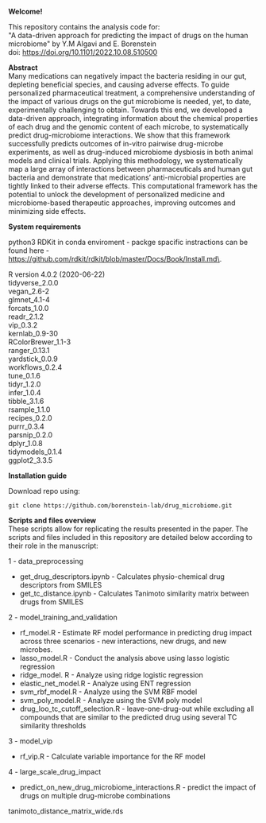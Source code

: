 

**Welcome!**  

This repository contains the analysis code for:   
"A data-driven approach for predicting the impact of drugs on the human microbiome" by Y.M Algavi and E. Borenstein  
doi: https://doi.org/10.1101/2022.10.08.510500 

**Abstract**  
Many medications can negatively impact the bacteria residing in our gut, depleting beneficial species, and causing adverse effects. To guide personalized pharmaceutical treatment, a comprehensive understanding of the impact of various drugs on the gut microbiome is needed, yet, to date, experimentally challenging to obtain. Towards this end, we developed a data-driven approach, integrating information about the chemical properties of each drug and the genomic content of each microbe, to systematically predict drug-microbiome interactions. We show that this framework successfully predicts outcomes of in-vitro pairwise drug-microbe experiments, as well as drug-induced microbiome dysbiosis in both animal models and clinical trials. Applying this methodology, we systematically map a large array of interactions between pharmaceuticals and human gut bacteria and demonstrate that medications’ anti-microbial properties are tightly linked to their adverse effects. This computational framework has the potential to unlock the development of personalized medicine and microbiome-based therapeutic approaches, improving outcomes and minimizing side effects. 

**System requirements**

python3
RDKit in conda enviroment - packge spacific instractions can be found here - https://github.com/rdkit/rdkit/blob/master/Docs/Book/Install.md\.

R version 4.0.2 (2020-06-22)    
tidyverse_2.0.0    
vegan_2.6-2     
glmnet_4.1-4         
forcats_1.0.0            
readr_2.1.2           
vip_0.3.2           
kernlab_0.9-30           
RColorBrewer_1.1-3         
ranger_0.13.1       
yardstick_0.0.9       
workflows_0.2.4       
tune_0.1.6         
tidyr_1.2.0         
infer_1.0.4         
tibble_3.1.6        
rsample_1.1.0          
recipes_0.2.0       
purrr_0.3.4           
parsnip_0.2.0      
dplyr_1.0.8          
tidymodels_0.1.4         
ggplot2_3.3.5          

**Installation guide**    

Download repo using: 
````
git clone https://github.com/borenstein-lab/drug_microbiome.git 
````
 

**Scripts and files overview**    
These scripts allow for replicating the results presented in the paper. 
The scripts and files included in this repository are detailed below according to their role in the manuscript:  

1 - data_preprocessing  
- get_drug_descriptors.ipynb - Calculates physio-chemical drug descriptors from SMILES   
- get_tc_distance.ipynb - Calculates Tanimoto similarity matrix between drugs from SMILES  

2 - model_training_and_validation  
- rf_model.R - Estimate RF model performance in predicting drug impact across three scenarios - new interactions, new drugs, and new microbes.  
- lasso_model.R - Conduct the analysis above using lasso logistic regression  
- ridge_model. R - Analyze using ridge logistic regression  
- elastic_net_model.R - Analyze using ENT regression  
- svm_rbf_model.R - Analyze using the SVM RBF model  
- svm_poly_model.R - Analyze using the SVM poly model  
- drug_loo_tc_cutoff_selection.R - leave-one-drug-out while excluding all compounds that are similar to the predicted drug using several TC similarity thresholds    

3 - model_vip 
 - rf_vip.R - Calculate variable importance for the RF model  
  
4 - large_scale_drug_impact
- predict_on_new_drug_microbiome_interactions.R - predict the impact of drugs on multiple drug-microbe combinations   
  

tanimoto_distance_matrix_wide.rds






